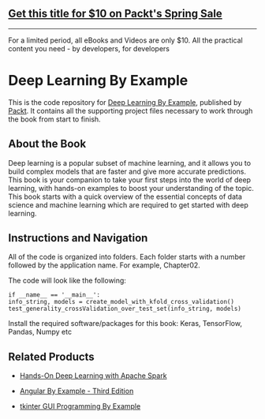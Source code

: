 ## [Get this title for $10 on Packt's Spring Sale](https://www.packt.com/B08082?utm_source=github&utm_medium=packt-github-repo&utm_campaign=spring_10_dollar_2022)
-----
For a limited period, all eBooks and Videos are only $10. All the practical content you need \- by developers, for developers

# Deep Learning By Example
This is the code repository for [Deep Learning By Example](https://www.packtpub.com/big-data-and-business-intelligence/deep-learning-example?utm_source=github&utm_medium=repository&utm_campaign=9781788399906), published by [Packt](https://www.packtpub.com/?utm_source=github). It contains all the supporting project files necessary to work through the book from start to finish.
## About the Book
Deep learning is a popular subset of machine learning, and it allows you to build complex models that are faster and give more accurate predictions. This book is your companion to take your first steps into the world of deep learning, with hands-on examples to boost your understanding of the topic. This book starts with a quick overview of the essential concepts of data science and machine learning which are required to get started with deep learning.


## Instructions and Navigation
All of the code is organized into folders. Each folder starts with a number followed by the application name. For example, Chapter02.



The code will look like the following:
```
if __name__ == '__main__':
info_string, models = create_model_with_kfold_cross_validation()
test_generality_crossValidation_over_test_set(info_string, models)
```

Install the required software/packages for this book:
Keras,
TensorFlow,
Pandas,
Numpy etc



## Related Products
* [Hands-On Deep Learning with Apache Spark](https://www.packtpub.com/big-data-and-business-intelligence/hands-deep-learning-apache-spark?utm_source=github&utm_medium=repository&utm_campaign=9781788994613)

* [Angular By Example - Third Edition](https://www.packtpub.com/web-development/angular-example-third-edition?utm_source=github&utm_medium=repository&utm_campaign=9781788835176)

* [tkinter GUI Programming By Example](https://www.packtpub.com/application-development/tkinter-gui-programming-example?utm_source=github&utm_medium=repository&utm_campaign=9781788627481)

